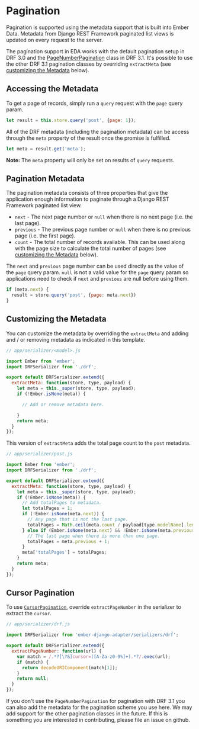 # Pagination

Pagination is supported using the metadata support that is built into Ember Data.
Metadata from Django REST Framework paginated list views is updated on every request
to the server.

The pagination support in EDA works with the default pagination setup in DRF 3.0 and the
[PageNumberPagination](http://www.django-rest-framework.org/api-guide/pagination/#pagenumberpagination)
class in DRF 3.1. It's possible to use the other DRF 3.1 pagination classes by
overriding `extractMeta` (see [customizing the Metadata](#customizing-the-metadata) below).


## Accessing the Metadata

To get a page of records, simply run a `query` request with the `page` query param.

```js
let result = this.store.query('post', {page: 1});
```

All of the DRF metadata (including the pagination metadata) can be access through the
`meta` property of the result once the promise is fulfilled.

```js
let meta = result.get('meta');
```

**Note:** The `meta` property will only be set on results of `query` requests.


## Pagination Metadata

The pagination metadata consists of three properties that give the application enough
information to paginate through a Django REST Framework paginated list view.

* `next` - The next page number or `null` when there is no next page (i.e. the last
           page).
* `previous` - The previous page number or `null` when there is no previous page (i.e.
               the first page).
* `count` - The total number of records available. This can be used along with the page
            size to calculate the total number of pages (see
            [customizing the Metadata](#customizing-the-metadata) below).


The `next` and `previous` page number can be used directly as the value of the `page`
query param. `null` is not a valid value for the `page` query param so applications need
to check if `next` and `previous` are null before using them.

```js
if (meta.next) {
  result = store.query('post', {page: meta.next})
}
```

## Customizing the Metadata

You can customize the metadata by overriding the `extractMeta` and adding and / or removing
metadata as indicated in this template.

```js
// app/serializer/<model>.js

import Ember from 'ember';
import DRFSerializer from './drf';

export default DRFSerializer.extend({
  extractMeta: function(store, type, payload) {
    let meta = this._super(store, type, payload);
    if (!Ember.isNone(meta)) {

      // Add or remove metadata here.

    }
    return meta;
  }
});
```

This version of `extractMeta` adds the total page count to the `post` metadata.

```js
// app/serializer/post.js

import Ember from 'ember';
import DRFSerializer from './drf';

export default DRFSerializer.extend({
  extractMeta: function(store, type, payload) {
    let meta = this._super(store, type, payload);
    if (!Ember.isNone(meta)) {
      // Add totalPages to metadata.
      let totalPages = 1;
      if (!Ember.isNone(meta.next)) {
        // Any page that is not the last page.
        totalPages = Math.ceil(meta.count / payload[type.modelName].length);
      } else if (Ember.isNone(meta.next) && !Ember.isNone(meta.previous)) {
        // The last page when there is more than one page.
        totalPages = meta.previous + 1;
      }
      meta['totalPages'] = totalPages;
    }
    return meta;
  }
});
```

## Cursor Pagination

To use [`CursorPagination`](http://www.django-rest-framework.org/api-guide/pagination/#cursorpagination), override `extractPageNumber` in the serializer to extract the `cursor`.

```js
// app/serializer/drf.js

import DRFSerializer from 'ember-django-adapter/serializers/drf';

export default DRFSerializer.extend({
  extractPageNumber: function(url) {
    var match = /.*?[\?&]cursor=([A-Za-z0-9%]+).*?/.exec(url);
    if (match) {
      return decodeURIComponent(match[1]);
    }
    return null;
  }
});
```

If you don't use the `PageNumberPagination` for pagination with DRF 3.1 you can also add
the metadata for the pagination scheme you use here. We may add support for the other
pagination classes in the future. If this is something you are interested in contributing,
please file an issue on github.
